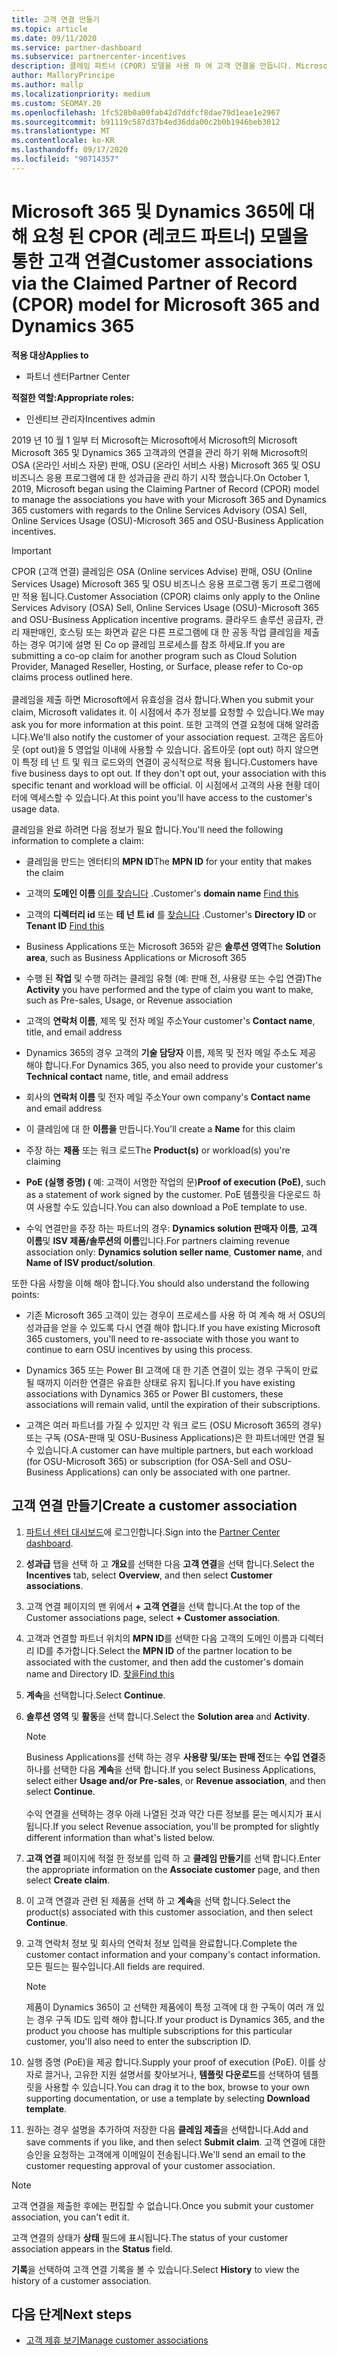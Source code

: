 ```yaml
---
title: 고객 연결 만들기
ms.topic: article
ms.date: 09/11/2020
ms.service: partner-dashboard
ms.subservice: partnercenter-incentives
description: 클레임 파트너 (CPOR) 모델을 사용 하 여 고객 연결을 만듭니다. Microsoft 365 및 Dynamics 365 고객에 대 한 판매, 사용량 &의 성과급을 관리 하는 데 도움이 됩니다.
author: MalloryPrincipe
ms.author: mallp
ms.localizationpriority: medium
ms.custom: SEOMAY.20
ms.openlocfilehash: 1fc528b0a00fab42d7ddfcf8dae79d1eae1e2967
ms.sourcegitcommit: b91119c587d37b4ed36dda00c2b0b1946beb3012
ms.translationtype: MT
ms.contentlocale: ko-KR
ms.lasthandoff: 09/17/2020
ms.locfileid: "90714357"
---
```

# <a name="customer-associations-via-the-claimed-partner-of-record-cpor-model-for-microsoft-365-and-dynamics-365"></a><span data-ttu-id="1104c-104">Microsoft 365 및 Dynamics 365에 대해 요청 된 CPOR (레코드 파트너) 모델을 통한 고객 연결</span><span class="sxs-lookup"><span data-stu-id="1104c-104">Customer associations via the Claimed Partner of Record (CPOR) model for Microsoft 365 and Dynamics 365</span></span>

<span data-ttu-id="1104c-105">**적용 대상**</span><span class="sxs-lookup"><span data-stu-id="1104c-105">**Applies to**</span></span>

- <span data-ttu-id="1104c-106">파트너 센터</span><span class="sxs-lookup"><span data-stu-id="1104c-106">Partner Center</span></span>

<span data-ttu-id="1104c-107">**적절한 역할:**</span><span class="sxs-lookup"><span data-stu-id="1104c-107">**Appropriate roles:**</span></span>

- <span data-ttu-id="1104c-108">인센티브 관리자</span><span class="sxs-lookup"><span data-stu-id="1104c-108">Incentives admin</span></span>

<span data-ttu-id="1104c-109">2019 년 10 월 1 일부 터 Microsoft는 Microsoft에서 Microsoft의 Microsoft Microsoft 365 및 Dynamics 365 고객과의 연결을 관리 하기 위해 Microsoft의 OSA (온라인 서비스 자문) 판매, OSU (온라인 서비스 사용) Microsoft 365 및 OSU 비즈니스 응용 프로그램에 대 한 성과급을 관리 하기 시작 했습니다.</span><span class="sxs-lookup"><span data-stu-id="1104c-109">On October 1, 2019, Microsoft began using the Claiming Partner of Record (CPOR) model to manage the associations you have with your Microsoft 365 and Dynamics 365 customers with regards to the Online Services Advisory (OSA) Sell, Online Services Usage (OSU)-Microsoft 365 and OSU-Business Application incentives.</span></span>

>[!Important]
> <span data-ttu-id="1104c-110">CPOR (고객 연결) 클레임은 OSA (Online services Advise) 판매, OSU (Online Services Usage) Microsoft 365 및 OSU 비즈니스 응용 프로그램 동기 프로그램에만 적용 됩니다.</span><span class="sxs-lookup"><span data-stu-id="1104c-110">Customer Association (CPOR) claims only apply to the Online Services Advisory (OSA) Sell, Online Services Usage (OSU)-Microsoft 365 and OSU-Business Application incentive programs.</span></span> <span data-ttu-id="1104c-111">클라우드 솔루션 공급자, 관리 재판매인, 호스팅 또는 화면과 같은 다른 프로그램에 대 한 공동 작업 클레임을 제출 하는 경우 여기에 설명 된 Co op 클레임 프로세스를 참조 하세요.</span><span class="sxs-lookup"><span data-stu-id="1104c-111">If you are submitting a co-op claim for another program such as Cloud Solution Provider, Managed Reseller, Hosting, or Surface, please refer to Co-op claims process outlined here.</span></span> <br><br><span data-ttu-id="1104c-112">클레임을 제출 하면 Microsoft에서 유효성을 검사 합니다.</span><span class="sxs-lookup"><span data-stu-id="1104c-112">When you submit your claim, Microsoft validates it.</span></span> <span data-ttu-id="1104c-113">이 시점에서 추가 정보를 요청할 수 있습니다.</span><span class="sxs-lookup"><span data-stu-id="1104c-113">We may ask you for more information at this point.</span></span> <span data-ttu-id="1104c-114">또한 고객의 연결 요청에 대해 알려줍니다.</span><span class="sxs-lookup"><span data-stu-id="1104c-114">We'll also notify the customer of your association request.</span></span> <span data-ttu-id="1104c-115">고객은 옵트아웃 (opt out)을 5 영업일 이내에 사용할 수 있습니다. 옵트아웃 (opt out) 하지 않으면이 특정 테 넌 트 및 워크 로드와의 연결이 공식적으로 적용 됩니다.</span><span class="sxs-lookup"><span data-stu-id="1104c-115">Customers have five business days to opt out. If they don't opt out, your association with this specific tenant and workload will be official.</span></span> <span data-ttu-id="1104c-116">이 시점에서 고객의 사용 현황 데이터에 액세스할 수 있습니다.</span><span class="sxs-lookup"><span data-stu-id="1104c-116">At this point you'll have access to the customer's usage data.</span></span> 

<span data-ttu-id="1104c-117">클레임을 완료 하려면 다음 정보가 필요 합니다.</span><span class="sxs-lookup"><span data-stu-id="1104c-117">You'll need the following information to complete a claim:</span></span>

- <span data-ttu-id="1104c-118">클레임을 만드는 엔터티의 **MPN ID**</span><span class="sxs-lookup"><span data-stu-id="1104c-118">The **MPN ID** for your entity that makes the claim</span></span>

- <span data-ttu-id="1104c-119">고객의 **도메인 이름** [이를 찾습니다](find-domain-name.md) .</span><span class="sxs-lookup"><span data-stu-id="1104c-119">Customer's **domain name** [Find this](find-domain-name.md)</span></span>

- <span data-ttu-id="1104c-120">고객의 **디렉터리 id** 또는 **테 넌 트 id** 를 [찾습니다](find-domain-name.md) .</span><span class="sxs-lookup"><span data-stu-id="1104c-120">Customer's **Directory ID** or **Tenant ID** [Find this](find-domain-name.md)</span></span>

- <span data-ttu-id="1104c-121">Business Applications 또는 Microsoft 365와 같은 **솔루션 영역**</span><span class="sxs-lookup"><span data-stu-id="1104c-121">The **Solution area**, such as Business Applications or Microsoft 365</span></span>

- <span data-ttu-id="1104c-122">수행 된 **작업** 및 수행 하려는 클레임 유형 (예: 판매 전, 사용량 또는 수입 연결)</span><span class="sxs-lookup"><span data-stu-id="1104c-122">The **Activity** you have performed and the type of claim you want to make, such as Pre-sales, Usage, or Revenue association</span></span>

- <span data-ttu-id="1104c-123">고객의 **연락처 이름**, 제목 및 전자 메일 주소</span><span class="sxs-lookup"><span data-stu-id="1104c-123">Your customer's **Contact name**, title, and email address</span></span>

- <span data-ttu-id="1104c-124">Dynamics 365의 경우 고객의 **기술 담당자** 이름, 제목 및 전자 메일 주소도 제공 해야 합니다.</span><span class="sxs-lookup"><span data-stu-id="1104c-124">For Dynamics 365, you also need to provide your customer's **Technical contact** name, title, and email address</span></span>

- <span data-ttu-id="1104c-125">회사의 **연락처 이름** 및 전자 메일 주소</span><span class="sxs-lookup"><span data-stu-id="1104c-125">Your own company's **Contact name** and email address</span></span>

- <span data-ttu-id="1104c-126">이 클레임에 대 한 **이름을** 만듭니다.</span><span class="sxs-lookup"><span data-stu-id="1104c-126">You'll create a **Name** for this claim</span></span>

- <span data-ttu-id="1104c-127">주장 하는 **제품** 또는 워크 로드</span><span class="sxs-lookup"><span data-stu-id="1104c-127">The **Product(s)** or workload(s) you're claiming</span></span>

- <span data-ttu-id="1104c-128">**PoE (실행 증명) (** 예: 고객이 서명한 작업의 문)</span><span class="sxs-lookup"><span data-stu-id="1104c-128">**Proof of execution (PoE)**, such as a statement of work signed by the customer.</span></span> <span data-ttu-id="1104c-129">PoE 템플릿을 다운로드 하 여 사용할 수도 있습니다.</span><span class="sxs-lookup"><span data-stu-id="1104c-129">You can also download a PoE template to use.</span></span>

- <span data-ttu-id="1104c-130">수익 연결만을 주장 하는 파트너의 경우: **Dynamics solution 판매자 이름**, **고객 이름**및 **ISV 제품/솔루션의 이름**입니다.</span><span class="sxs-lookup"><span data-stu-id="1104c-130">For partners claiming revenue association only: **Dynamics solution seller name**, **Customer name**, and **Name of ISV product/solution**.</span></span> 

<span data-ttu-id="1104c-131">또한 다음 사항을 이해 해야 합니다.</span><span class="sxs-lookup"><span data-stu-id="1104c-131">You should also understand the following points:</span></span>

- <span data-ttu-id="1104c-132">기존 Microsoft 365 고객이 있는 경우이 프로세스를 사용 하 여 계속 해 서 OSU의 성과급을 얻을 수 있도록 다시 연결 해야 합니다.</span><span class="sxs-lookup"><span data-stu-id="1104c-132">If you have existing Microsoft 365 customers, you'll need to re-associate with those you want to continue to earn OSU incentives by using this process.</span></span>

- <span data-ttu-id="1104c-133">Dynamics 365 또는 Power BI 고객에 대 한 기존 연결이 있는 경우 구독이 만료 될 때까지 이러한 연결은 유효한 상태로 유지 됩니다.</span><span class="sxs-lookup"><span data-stu-id="1104c-133">If you have existing associations with Dynamics 365 or Power BI customers, these associations will remain valid, until the expiration of their subscriptions.</span></span>

- <span data-ttu-id="1104c-134">고객은 여러 파트너를 가질 수 있지만 각 워크 로드 (OSU Microsoft 365의 경우) 또는 구독 (OSA-판매 및 OSU-Business Applications)은 한 파트너에만 연결 될 수 있습니다.</span><span class="sxs-lookup"><span data-stu-id="1104c-134">A customer can have multiple partners, but each workload (for OSU-Microsoft 365) or subscription (for OSA-Sell and OSU-Business Applications) can only be associated with one partner.</span></span>

## <a name="create-a-customer-association"></a><span data-ttu-id="1104c-135">고객 연결 만들기</span><span class="sxs-lookup"><span data-stu-id="1104c-135">Create a customer association</span></span>

1. <span data-ttu-id="1104c-136">[파트너 센터 대시보드](https://partner.microsoft.com/dashboard/)에 로그인합니다.</span><span class="sxs-lookup"><span data-stu-id="1104c-136">Sign into the [Partner Center dashboard](https://partner.microsoft.com/dashboard/).</span></span>

2. <span data-ttu-id="1104c-137">**성과급** 탭을 선택 하 고 **개요**를 선택한 다음 **고객 연결**을 선택 합니다.</span><span class="sxs-lookup"><span data-stu-id="1104c-137">Select the **Incentives** tab, select **Overview**, and then select **Customer associations**.</span></span>

3. <span data-ttu-id="1104c-138">고객 연결 페이지의 맨 위에서 **+ 고객 연결**을 선택 합니다.</span><span class="sxs-lookup"><span data-stu-id="1104c-138">At the top of the Customer associations page, select **+ Customer association**.</span></span>

4. <span data-ttu-id="1104c-139">고객과 연결할 파트너 위치의 **MPN ID**를 선택한 다음 고객의 도메인 이름과 디렉터리 ID를 추가합니다.</span><span class="sxs-lookup"><span data-stu-id="1104c-139">Select the **MPN ID** of the partner location to be associated with the customer, and then add the customer's domain name and Directory ID.</span></span> [<span data-ttu-id="1104c-140">찾을</span><span class="sxs-lookup"><span data-stu-id="1104c-140">Find this</span></span>](find-domain-name.md)

5. <span data-ttu-id="1104c-141">**계속**을 선택합니다.</span><span class="sxs-lookup"><span data-stu-id="1104c-141">Select **Continue**.</span></span>

6. <span data-ttu-id="1104c-142">**솔루션 영역** 및 **활동**을 선택 합니다.</span><span class="sxs-lookup"><span data-stu-id="1104c-142">Select the **Solution area** and **Activity**.</span></span> 

   >[!Note]
   >
   ><span data-ttu-id="1104c-143">Business Applications를 선택 하는 경우 **사용량 및/또는 판매 전**또는 **수입 연결**중 하나를 선택한 다음 **계속**을 선택 합니다.</span><span class="sxs-lookup"><span data-stu-id="1104c-143">If you select Business Applications, select either **Usage and/or Pre-sales**, or **Revenue association**, and then select **Continue**.</span></span> 
   <br><br><span data-ttu-id="1104c-144">수익 연결을 선택하는 경우 아래 나열된 것과 약간 다른 정보를 묻는 메시지가 표시됩니다.</span><span class="sxs-lookup"><span data-stu-id="1104c-144">If you select Revenue association, you'll be prompted for slightly different information than what's listed below.</span></span>

7. <span data-ttu-id="1104c-145">**고객 연결** 페이지에 적절 한 정보를 입력 하 고 **클레임 만들기**를 선택 합니다.</span><span class="sxs-lookup"><span data-stu-id="1104c-145">Enter the appropriate information on the **Associate customer** page, and then select **Create claim**.</span></span>

8. <span data-ttu-id="1104c-146">이 고객 연결과 관련 된 제품을 선택 하 고 **계속**을 선택 합니다.</span><span class="sxs-lookup"><span data-stu-id="1104c-146">Select the product(s) associated with this customer association, and then select **Continue**.</span></span>

9. <span data-ttu-id="1104c-147">고객 연락처 정보 및 회사의 연락처 정보 입력을 완료합니다.</span><span class="sxs-lookup"><span data-stu-id="1104c-147">Complete the customer contact information and your company's contact information.</span></span> <span data-ttu-id="1104c-148">모든 필드는 필수입니다.</span><span class="sxs-lookup"><span data-stu-id="1104c-148">All fields are required.</span></span> 

   >[!NOTE]
   ><span data-ttu-id="1104c-149">제품이 Dynamics 365이 고 선택한 제품에이 특정 고객에 대 한 구독이 여러 개 있는 경우 구독 ID도 입력 해야 합니다.</span><span class="sxs-lookup"><span data-stu-id="1104c-149">If your product is Dynamics 365, and the product you choose has multiple subscriptions for this particular customer, you'll also need to enter the subscription ID.</span></span>

10. <span data-ttu-id="1104c-150">실행 증명 (PoE)을 제공 합니다.</span><span class="sxs-lookup"><span data-stu-id="1104c-150">Supply your proof of execution (PoE).</span></span> <span data-ttu-id="1104c-151">이를 상자로 끌거나, 고유한 지원 설명서를 찾아보거나, **템플릿 다운로드**를 선택하여 템플릿을 사용할 수 있습니다.</span><span class="sxs-lookup"><span data-stu-id="1104c-151">You can drag it to the box, browse to your own supporting documentation, or use a template by selecting **Download template**.</span></span> 

11. <span data-ttu-id="1104c-152">원하는 경우 설명을 추가하여 저장한 다음 **클레임 제출**을 선택합니다.</span><span class="sxs-lookup"><span data-stu-id="1104c-152">Add and save comments if you like, and then select **Submit claim**.</span></span> <span data-ttu-id="1104c-153">고객 연결에 대한 승인을 요청하는 고객에게 이메일이 전송됩니다.</span><span class="sxs-lookup"><span data-stu-id="1104c-153">We'll send an email to the customer requesting approval of your customer association.</span></span>

   >[!NOTE]
   ><span data-ttu-id="1104c-154">고객 연결을 제출한 후에는 편집할 수 없습니다.</span><span class="sxs-lookup"><span data-stu-id="1104c-154">Once you submit your customer association, you can't edit it.</span></span>

<span data-ttu-id="1104c-155">고객 연결의 상태가 **상태** 필드에 표시됩니다.</span><span class="sxs-lookup"><span data-stu-id="1104c-155">The status of your customer association appears in the **Status** field.</span></span>

<span data-ttu-id="1104c-156">**기록**을 선택하여 고객 연결 기록을 볼 수 있습니다.</span><span class="sxs-lookup"><span data-stu-id="1104c-156">Select **History** to view the history of a customer association.</span></span>

## <a name="next-steps"></a><span data-ttu-id="1104c-157">다음 단계</span><span class="sxs-lookup"><span data-stu-id="1104c-157">Next steps</span></span>

- [<span data-ttu-id="1104c-158">고객 제휴 보기</span><span class="sxs-lookup"><span data-stu-id="1104c-158">Manage customer associations</span></span>](incentives-manage-customer-associations.md)
